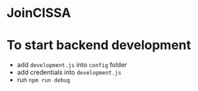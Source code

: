 # JoinCISSA

# To start backend development

- add `development.js` into `config` folder
- add credentials into `development.js`
- run `npm run debug`
